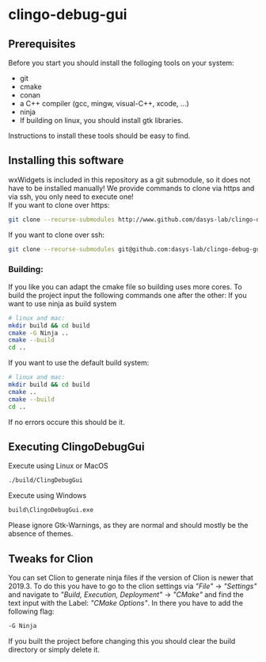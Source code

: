 # clingo-debug-gui

## Prerequisites
Before you start you should install the folloging tools on your system:
* git
* cmake
* conan
* a C++ compiler (gcc, mingw, visual-C++, xcode, ...)
* ninja 
* If building on linux, you should install gtk libraries.  

Instructions to install these tools should be easy to find.

## Installing this software
wxWidgets is included in this repository as a git submodule, so it does not have to be installed manually! We provide commands to clone via https and via ssh, you only need to execute one!  
If you want to clone over https:
```bash
git clone --recurse-submodules http://www.github.com/dasys-lab/clingo-debug-gui.git
```
If you want to clone over ssh:
```bash
git clone --recurse-submodules git@github.com:dasys-lab/clingo-debug-gui.git
```
### Building:
If you like you can adapt the cmake file so building uses more cores.
To build the project input the following commands one after the other:
If you want to use ninja as build system
```bash
# linux and mac:
mkdir build && cd build
cmake -G Ninja ..
cmake --build
cd ..
```
If you want to use the default build system:
````bash
# linux and mac:
mkdir build && cd build
cmake ..
cmake --build
cd ..
````
If no errors occure this should be it.

## Executing ClingoDebugGui
Execute using Linux or MacOS
```bash
./build/ClingDebugGui
```
Execute using Windows
```bash
build\ClingoDebugGui.exe
```
Please ignore Gtk-Warnings, as they are normal and should mostly be the absence of themes.

## Tweaks for Clion
You can set Clion to generate ninja files if the version of Clion is newer that 2019.3. To do this you have to go to the clion settings via _"File"_ -> _"Settings"_ and navigate to _"Build, Execution, Deployment"_ -> _"CMake"_ and find the text input with the Label: _"CMake Options"_. In there you have to add the following flag:
```bash
-G Ninja
```
If you built the project before changing this you should clear the build directory or simply delete it.